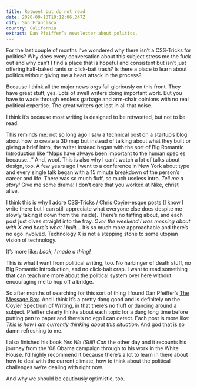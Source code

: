 ```yaml
---
title: Retweet but do not read
date: 2020-09-13T19:12:06.247Z
city: San Francisco
country: California
extract: Dan Pfeiffer’s newsletter about politics.
---
```

For the last couple of months I’ve wondered why there isn’t a CSS-Tricks for politics? Why does every conversation about this subject stress me the fuck out and why can’t I find a place that is hopeful and consistent but isn’t just offering half-baked rants or click-bait trash? Is there a place to learn about politics without giving me a heart attack in the process?

Because I think all the major news orgs fail gloriously on this front. They have great stuff, yes. Lots of swell writers doing important work. But you have to wade through endless garbage and arm-chair opinions with no real political expertise. The great writers get lost in all that noise.

I think it’s because most writing is designed to be retweeted, but not to be read.

This reminds me: not so long ago I saw a technical post on a startup’s blog about how to create a 3D map but instead of talking about what they built or giving a brief intro, the writer instead began with the sort of Big Romantic Introduction like “Maps have always been important to the human species because...” And, woof. This is also why I can’t watch a lot of talks about design, too. A few years ago I went to a conference in New York about type and every single talk began with a 15 minute breakdown of the person’s career and life. There was so much fluff, so much useless intro. _Tell me a story!_ Give me some drama! I don’t care that you worked at Nike, christ alive.

I think this is why I adore CSS-Tricks / Chris Coyier-esque posts (I know I write there but I can still appreciate what everyone else does despite me slowly taking it down from the inside). There’s no faffing about, and each post just dives straight into the fray. _Over the weekend I was messing about with X and here’s what I built..._ It’s so much more approachable and there’s no ego involved. Technology X is not a stepping stone to some utopian vision of technology. 

It’s more like: _Look, I made a thing!_

This is what I want from political writing, too. No harbinger of death stuff, no Big Romantic Introduction, and no click-bait crap. I want to read something that can teach me more about the political system over here without encouraging me to hop off a bridge.

So after months of searching for this sort of thing I found Dan Pfeiffer’s [The Message Box](https://messagebox.substack.com/about). And I think it’s a pretty dang good and is definitely on the Coyier Spectrum of Writing, in that there’s no fluff or dancing around a subject. Pfeiffer clearly thinks about each topic for a dang long time before putting pen to paper and there’s no ego I can detect. Each post is more like: _This is how I am currently thinking about this situation_. And god that is so damn refreshing to me.

I also finished his book _Yes We (Still) Can_ the other day and it recounts his journey from the ‘08 Obama campaign through to his work in the White House. I’d highly recommend it because there’s a lot to learn in there about how to deal with the current climate, how to think about the political challenges we’re dealing with right now. 

And why we should be cautiously optimistic, too. 



